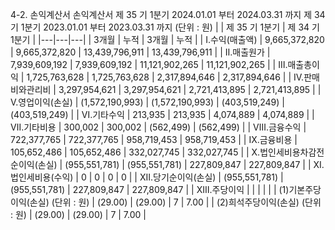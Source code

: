 4-2. 손익계산서
손익계산서
제 35 기 1분기 2024.01.01 부터 2024.03.31 까지
제 34 기 1분기 2023.01.01 부터 2023.03.31 까지
(단위 : 원)
| | 제 35 기 1분기 | 제 34 기 1분기 |
|---|---|---|
| 3개월 | 누적 | 3개월 | 누적 |
| Ⅰ.수익(매출액) | 9,665,372,820 | 9,665,372,820 | 13,439,796,911 | 13,439,796,911 |
| Ⅱ.매출원가 | 7,939,609,192 | 7,939,609,192 | 11,121,902,265 | 11,121,902,265 |
| Ⅲ.매출총이익 | 1,725,763,628 | 1,725,763,628 | 2,317,894,646 | 2,317,894,646 |
| Ⅳ.판매비와관리비 | 3,297,954,621 | 3,297,954,621 | 2,721,413,895 | 2,721,413,895 |
| Ⅴ.영업이익(손실) | (1,572,190,993) | (1,572,190,993) | (403,519,249) | (403,519,249) |
| Ⅵ.기타수익 | 213,935 | 213,935 | 4,074,889 | 4,074,889 |
| Ⅶ.기타비용 | 300,002 | 300,002 | (562,499) | (562,499) |
| Ⅷ.금융수익 | 722,377,765 | 722,377,765 | 958,719,453 | 958,719,453 |
| Ⅸ.금융비용 | 105,652,486 | 105,652,486 | 332,027,745 | 332,027,745 |
| Ⅹ.법인세비용차감전순이익(손실) | (955,551,781) | (955,551,781) | 227,809,847 | 227,809,847 |
| XI.법인세비용(수익) | 0 | 0 | 0 | 0 |
| XⅡ.당기순이익(손실) | (955,551,781) | (955,551,781) | 227,809,847 | 227,809,847 |
| XⅢ.주당이익 | | | | |
| (1)기본주당이익(손실) (단위 : 원) | (29.00) | (29.00) | 7 | 7.00 |
| (2)희석주당이익(손실) (단위 : 원) | (29.00) | (29.00) | 7 | 7.00 |